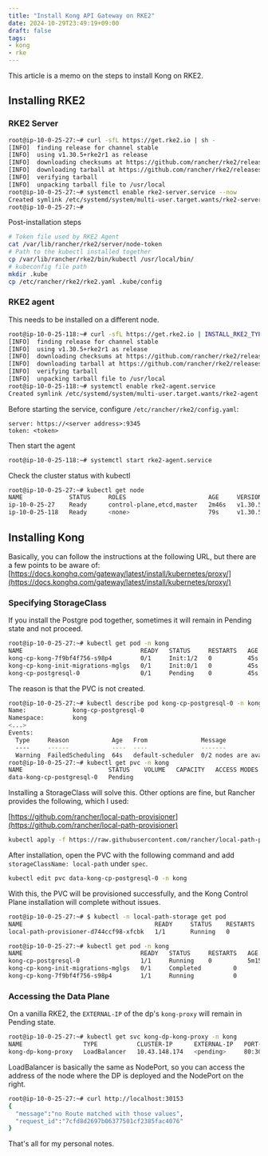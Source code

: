 ```yaml
---
title: "Install Kong API Gateway on RKE2"
date: 2024-10-29T23:49:19+09:00
draft: false
tags:
- kong
- rke
---
```


This article is a memo on the steps to install Kong on RKE2.

## Installing RKE2

### RKE2 Server

```bash
root@ip-10-0-25-27:~# curl -sfL https://get.rke2.io | sh -
[INFO]  finding release for channel stable
[INFO]  using v1.30.5+rke2r1 as release
[INFO]  downloading checksums at https://github.com/rancher/rke2/releases/download/v1.30.5+rke2r1/sha256sum-amd64.txt
[INFO]  downloading tarball at https://github.com/rancher/rke2/releases/download/v1.30.5+rke2r1/rke2.linux-amd64.tar.gz
[INFO]  verifying tarball
[INFO]  unpacking tarball file to /usr/local
root@ip-10-0-25-27:~# systemctl enable rke2-server.service --now
Created symlink /etc/systemd/system/multi-user.target.wants/rke2-server.service → /usr/local/lib/systemd/system/rke2-server.service.
root@ip-10-0-25-27:~#
```

Post-installation steps

```bash
# Token file used by RKE2 Agent
cat /var/lib/rancher/rke2/server/node-token
# Path to the kubectl installed together
cp /var/lib/rancher/rke2/bin/kubectl /usr/local/bin/
# kubeconfig file path
mkdir .kube
cp /etc/rancher/rke2/rke2.yaml .kube/config
```

### RKE2 agent

This needs to be installed on a different node.

```bash
root@ip-10-0-25-118:~# curl -sfL https://get.rke2.io | INSTALL_RKE2_TYPE="agent" sh -
[INFO]  finding release for channel stable
[INFO]  using v1.30.5+rke2r1 as release
[INFO]  downloading checksums at https://github.com/rancher/rke2/releases/download/v1.30.5+rke2r1/sha256sum-amd64.txt
[INFO]  downloading tarball at https://github.com/rancher/rke2/releases/download/v1.30.5+rke2r1/rke2.linux-amd64.tar.gz
[INFO]  verifying tarball
[INFO]  unpacking tarball file to /usr/local
root@ip-10-0-25-118:~# systemctl enable rke2-agent.service 
Created symlink /etc/systemd/system/multi-user.target.wants/rke2-agent.service → /usr/local/lib/systemd/system/rke2-agent.service.
```

Before starting the service, configure `/etc/rancher/rke2/config.yaml`:

```config
server: https://<server address>:9345
token: <token>
```

Then start the agent

```bash
root@ip-10-0-25-118:~# systemctl start rke2-agent.service
```

Check the cluster status with kubectl

```bash
root@ip-10-0-25-27:~# kubectl get node 
NAME             STATUS     ROLES                       AGE     VERSION
ip-10-0-25-27    Ready      control-plane,etcd,master   2m46s   v1.30.5+rke2r1
ip-10-0-25-118   Ready      <none>                      79s     v1.30.5+rke2r1
```

## Installing Kong

Basically, you can follow the instructions at the following URL, but there are a few points to be aware of:
[https://docs.konghq.com/gateway/latest/install/kubernetes/proxy/](https://docs.konghq.com/gateway/latest/install/kubernetes/proxy/)

### Specifying StorageClass

If you install the Postgre pod together, sometimes it will remain in Pending state and not proceed.

```bash
root@ip-10-0-25-27:~# kubectl get pod -n kong
NAME                                 READY   STATUS     RESTARTS   AGE
kong-cp-kong-7f9bf4f756-s98p4        0/1     Init:1/2   0          45s
kong-cp-kong-init-migrations-mglgs   0/1     Init:0/1   0          45s
kong-cp-postgresql-0                 0/1     Pending    0          45s
```

The reason is that the PVC is not created.

```bash
root@ip-10-0-25-27:~# kubectl describe pod kong-cp-postgresql-0 -n kong
Name:             kong-cp-postgresql-0
Namespace:        kong
<...>
Events:
  Type     Reason            Age   From               Message
  ----     ------            ----  ----               -------
  Warning  FailedScheduling  64s   default-scheduler  0/2 nodes are available: pod has unbound immediate PersistentVolumeClaims. preemption: 0/2 nodes are available: 2 Preemption is not helpful for scheduling.
root@ip-10-0-25-27:~# kubectl get pvc -n kong
NAME                        STATUS    VOLUME   CAPACITY   ACCESS MODES   STORAGECLASS   VOLUMEATTRIBUTESCLASS   AGE
data-kong-cp-postgresql-0   Pending                                                     <unset>                 2m2s
```

Installing a StorageClass will solve this. Other options are fine, but Rancher provides the following, which I used:

[https://github.com/rancher/local-path-provisioner](https://github.com/rancher/local-path-provisioner)

```bash
kubectl apply -f https://raw.githubusercontent.com/rancher/local-path-provisioner/v0.0.30/deploy/local-path-storage.yaml
```

After installation, open the PVC with the following command and add `storageClassName: local-path` under `spec`.

```bash
kubectl edit pvc data-kong-cp-postgresql-0 -n kong
```

With this, the PVC will be provisioned successfully, and the Kong Control Plane installation will complete without issues.

```bash
root@ip-10-0-25-27:~# $ kubectl -n local-path-storage get pod
NAME                                     READY     STATUS    RESTARTS   AGE
local-path-provisioner-d744ccf98-xfcbk   1/1       Running   0          7m

root@ip-10-0-25-27:~# kubectl get pod -n kong
NAME                                 READY   STATUS     RESTARTS   AGE
kong-cp-postgresql-0                 1/1     Running    0          5m15s
kong-cp-kong-init-migrations-mglgs   0/1     Completed         0          5m38s
kong-cp-kong-7f9bf4f756-s98p4        1/1     Running           0          5m50s
```

### Accessing the Data Plane

On a vanilla RKE2, the `EXTERNAL-IP` of the dp's `kong-proxy` will remain in Pending state.

```bash
root@ip-10-0-25-27:~# kubectl get svc kong-dp-kong-proxy -n kong
NAME                 TYPE           CLUSTER-IP      EXTERNAL-IP   PORT(S)                      AGE
kong-dp-kong-proxy   LoadBalancer   10.43.148.174   <pending>     80:30153/TCP,443:30749/TCP   57m
```

LoadBalancer is basically the same as NodePort, so you can access the address of the node where the DP is deployed and the NodePort on the right.

```bash
root@ip-10-0-25-27:~# curl http://localhost:30153
{
  "message":"no Route matched with those values",
  "request_id":"7cfd8d2697b06377501cf2385fac4076"
}
```

That's all for my personal notes.
